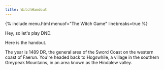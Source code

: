 ```yaml
--- 
title: WitchHandout
---
```


{% include menu.html menuof="The Witch Game" linebreaks=true %}

Hey, so let's play DND.

Here is the handout.

The year is 1489 DR, the general area of the Sword Coast on the western coast of Faerun. You're headed back to Hogswhile, a village in the southern Greypeak Mountains, in an area known as the Hindalew valley. 